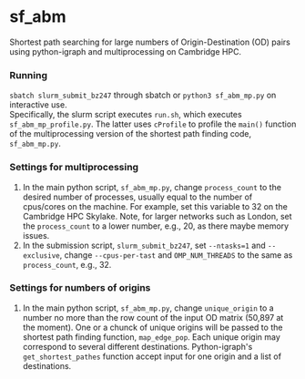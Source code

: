 # sf_abm

Shortest path searching for large numbers of Origin-Destination (OD) pairs using python-igraph and multiprocessing on Cambridge HPC.

### Running
`sbatch slurm_submit_bz247` through sbatch or `python3 sf_abm_mp.py` on interactive use.  
Specifically, the slurm script executes `run.sh`, which executes `sf_abm_mp_profile.py`. The latter uses `cProfile` to profile the `main()` function of the multiprocessing version of the shortest path finding code, `sf_abm_mp.py`.

### Settings for multiprocessing
1. In the main python script, `sf_abm_mp.py`, change `process_count` to the desired number of processes, usually equal to the number of cpus/cores on the machine. For example, set this variable to 32 on the Cambridge HPC Skylake. Note, for larger networks such as London, set the `process_count` to a lower number, e.g., 20, as there maybe memory issues.
2. In the submission script, `slurm_submit_bz247`, set `--ntasks=1` and `--exclusive`, change `--cpus-per-tast` and `OMP_NUM_THREADS` to the same as `process_count`, e.g., 32.

### Settings for numbers of origins
1. In the main python script, `sf_abm_mp.py`, change `unique_origin` to a number no more than the row count of the input OD matrix (50,897 at the moment). One or a chunck of unique origins will be passed to the shortest path finding function, `map_edge_pop`. Each unique origin may correspond to several different destinations. Python-igraph's `get_shortest_pathes` function accept input for one origin and a list of destinations.

